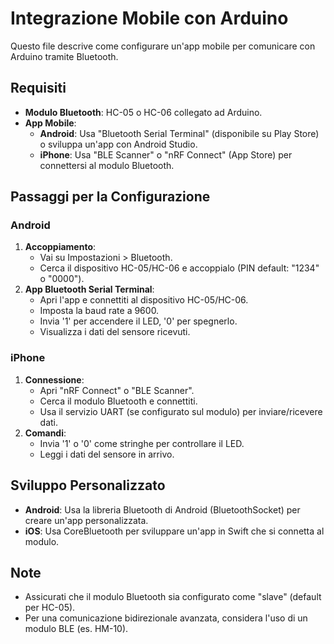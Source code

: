 # Integrazione Mobile con Arduino

Questo file descrive come configurare un'app mobile per comunicare con Arduino tramite Bluetooth.

## Requisiti
- **Modulo Bluetooth**: HC-05 o HC-06 collegato ad Arduino.
- **App Mobile**:
  - **Android**: Usa "Bluetooth Serial Terminal" (disponibile su Play Store) o sviluppa un'app con Android Studio.
  - **iPhone**: Usa "BLE Scanner" o "nRF Connect" (App Store) per connettersi al modulo Bluetooth.

## Passaggi per la Configurazione

### Android
1. **Accoppiamento**:
   - Vai su Impostazioni > Bluetooth.
   - Cerca il dispositivo HC-05/HC-06 e accoppialo (PIN default: "1234" o "0000").
2. **App Bluetooth Serial Terminal**:
   - Apri l'app e connettiti al dispositivo HC-05/HC-06.
   - Imposta la baud rate a 9600.
   - Invia '1' per accendere il LED, '0' per spegnerlo.
   - Visualizza i dati del sensore ricevuti.

### iPhone
1. **Connessione**:
   - Apri "nRF Connect" o "BLE Scanner".
   - Cerca il modulo Bluetooth e connettiti.
   - Usa il servizio UART (se configurato sul modulo) per inviare/ricevere dati.
2. **Comandi**:
   - Invia '1' o '0' come stringhe per controllare il LED.
   - Leggi i dati del sensore in arrivo.

## Sviluppo Personalizzato
- **Android**: Usa la libreria Bluetooth di Android (BluetoothSocket) per creare un'app personalizzata.
- **iOS**: Usa CoreBluetooth per sviluppare un'app in Swift che si connetta al modulo.

## Note
- Assicurati che il modulo Bluetooth sia configurato come "slave" (default per HC-05).
- Per una comunicazione bidirezionale avanzata, considera l'uso di un modulo BLE (es. HM-10).